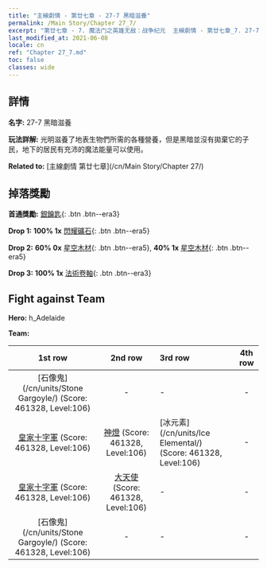 ```yaml
---
title: "主線劇情 - 第廿七章 - 27-7 黑暗滋養"
permalink: /Main Story/Chapter 27_7/
excerpt: "第廿七章 - 7. 魔法门之英雄无敌：战争纪元  主線劇情 - 第廿七章_7. 27-7 黑暗滋養"
last_modified_at: 2021-06-08
locale: cn
ref: "Chapter 27_7.md"
toc: false
classes: wide
---
```


## 詳情

 **名字:** 27-7 黑暗滋養

 **玩法詳解:** 光明滋養了地表生物們所需的各種營養，但是黑暗並沒有拋棄它的子民，地下的居民有充沛的魔法能量可以使用。

 **Related to:** [主線劇情 第廿七章](/cn/Main Story/Chapter 27/)

## 掉落獎勵

 **首通獎勵:** [銀鑰匙](/cn/Items/con_693/){: .btn .btn--era3}

 **Drop 1:** **100% 1x** [閃耀礦石](/cn/Items/mat_96/){: .btn .btn--era5}

 **Drop 2:** **60% 0x** [星空木材](/cn/Items/mat_90/){: .btn .btn--era5}, **40% 1x** [星空木材](/cn/Items/mat_90/){: .btn .btn--era5}

 **Drop 3:** **100% 1x** [法術卷軸](/cn/Items/con_694/){: .btn .btn--era3}


## Fight against Team
 **Hero:** h_Adelaide

 **Team:**


  | 1st row | 2nd row | 3rd row | 4th row |
  |:----:|:----:|:----|:----:|
  | [石像鬼](/cn/units/Stone Gargoyle/) (Score: 461328, Level:106)  | - | - | - |
  | [皇家十字軍](/cn/units/Swordsman/) (Score: 461328, Level:106)  | [神燈](/cn/units/Genie/) (Score: 461328, Level:106)  | [冰元素](/cn/units/Ice Elemental/) (Score: 461328, Level:106)  | - |
  | [皇家十字軍](/cn/units/Swordsman/) (Score: 461328, Level:106)  | [大天使](/cn/units/Angel/) (Score: 461328, Level:106)  | - | - |
  | [石像鬼](/cn/units/Stone Gargoyle/) (Score: 461328, Level:106)  | - | - | - |



